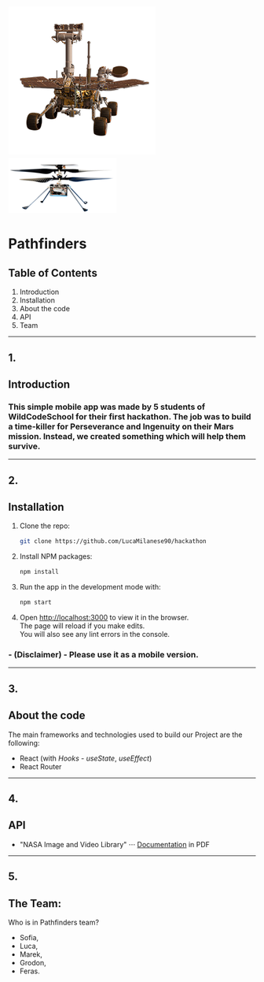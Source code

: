 # ![Pathfinders](./src/assets/perseverance.png) ![Ginny](./src/assets/transparent.png)

# Pathfinders

## Table of Contents

1. Introduction
2. Installation
3. About the code
4. API
5. Team

---

## 1.

## Introduction

### This simple mobile app was made by 5 students of WildCodeSchool for their first hackathon. The job was to build a time-killer for Perseverance and Ingenuity on their Mars mission. Instead, we created something which will help them survive.

---

## 2.

## Installation

1. Clone the repo:
   ```sh
   git clone https://github.com/LucaMilanese90/hackathon
   ```
2. Install NPM packages:

   ```sh
   npm install
   ```

3. Run the app in the development mode with:

   ```sh
   npm start
   ```

4. Open [http://localhost:3000](http://localhost:3000) to view it in the browser.\
   The page will reload if you make edits.\
   You will also see any lint errors in the console.

### - (Disclaimer) - Please use it as a mobile version.

---

## 3.

## About the code

The main frameworks and technologies used to build our Project are the following:

- React (with _Hooks_ - _useState_, _useEffect_)
- React Router

---

## 4.

## API

- "NASA Image and Video Library"
  ⋅⋅⋅ [Documentation](https://images.nasa.gov/docs/images.nasa.gov_api_docs.pdf) in PDF

---

## 5.

## The Team:

Who is in Pathfinders team?

- Sofia,
- Luca,
- Marek,
- Grodon,
- Feras.
